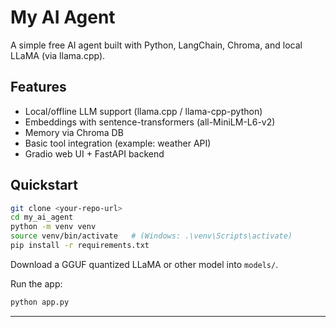 # My AI Agent

A simple free AI agent built with Python, LangChain, Chroma, and local LLaMA (via llama.cpp).

## Features
- Local/offline LLM support (llama.cpp / llama-cpp-python)
- Embeddings with sentence-transformers (all-MiniLM-L6-v2)
- Memory via Chroma DB
- Basic tool integration (example: weather API)
- Gradio web UI + FastAPI backend

## Quickstart

```bash
git clone <your-repo-url>
cd my_ai_agent
python -m venv venv
source venv/bin/activate   # (Windows: .\venv\Scripts\activate)
pip install -r requirements.txt
```

Download a GGUF quantized LLaMA or other model into `models/`.

Run the app:
```bash
python app.py
```

---
